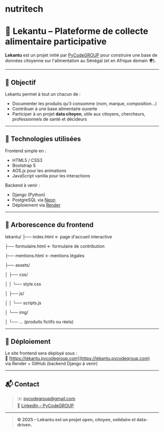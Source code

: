 # nutritech
# 🥣 Lekantu – Plateforme de collecte alimentaire participative

**Lekantu** est un projet initié par [PyCodeGROUP](https://pycodegroup.com) pour construire une base de données citoyenne sur l'alimentation au Sénégal (et en Afrique demain 🌍).

---

## 🎯 Objectif

Lekantu permet à tout un chacun de :

- Documenter les produits qu’il consomme (nom, marque, composition…)
- Contribuer à une base alimentaire ouverte
- Participer à un projet **data citoyen**, utile aux citoyens, chercheurs, professionnels de santé et décideurs

---

## 🔧 Technologies utilisées

Frontend simple en :
- HTML5 / CSS3
- Bootstrap 5
- AOS.js pour les animations
- JavaScript vanilla pour les interactions

Backend à venir :
- Django (Python)
- PostgreSQL via [Neon](https://neon.tech)
- Déploiement via [Render](https://render.com)

---

## 📁 Arborescence du frontend

lekantu/
├── index.html ← page d'accueil interactive

├── formulaire.html ← formulaire de contribution

├── mentions.html ← mentions légales

├── assets/

│ ├── css/

│ │ └── style.css

│ ├── js/

│ │ └── scripts.js

│ └── img/

│ └── ... (produits fictifs ou réels)

---

## 🚀 Déploiement

Le site frontend sera déployé sous :  
🔗 [https://lekantu.pycodegroup.com](https://lekantu.pycodegroup.com)  
via Render + GitHub (backend Django à venir)

---

## 📬 Contact

> ✉️ pycodegroup@gmail.com  
> 🔗 [LinkedIn – PyCodeGROUP](https://www.linkedin.com/company/pycodegroup)

---

> **© 2025 – Lekantu est un projet open, citoyen, solidaire et data-driven.**
